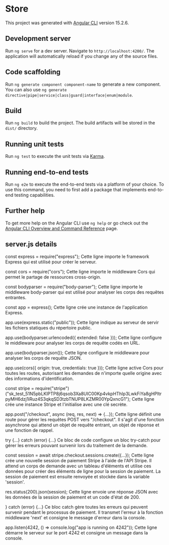 # Store

This project was generated with [Angular CLI](https://github.com/angular/angular-cli) version 15.2.6.

## Development server

Run `ng serve` for a dev server. Navigate to `http://localhost:4200/`. The application will automatically reload if you change any of the source files.

## Code scaffolding

Run `ng generate component component-name` to generate a new component. You can also use `ng generate directive|pipe|service|class|guard|interface|enum|module`.

## Build

Run `ng build` to build the project. The build artifacts will be stored in the `dist/` directory.

## Running unit tests

Run `ng test` to execute the unit tests via [Karma](https://karma-runner.github.io).

## Running end-to-end tests

Run `ng e2e` to execute the end-to-end tests via a platform of your choice. To use this command, you need to first add a package that implements end-to-end testing capabilities.

## Further help

To get more help on the Angular CLI use `ng help` or go check out the [Angular CLI Overview and Command Reference](https://angular.io/cli) page.

## server.js details 
const express = require("express");
Cette ligne importe le framework Express qui est utilisé pour créer le serveur.

const cors = require("cors");
Cette ligne importe le middleware Cors qui permet le partage de ressources cross-origin.

const bodyparser = require("body-parser");
Cette ligne importe le middleware body-parser qui est utilisé pour analyser les corps des requêtes entrantes.

const app = express();
Cette ligne crée une instance de l'application Express.

app.use(express.static("public"));
Cette ligne indique au serveur de servir les fichiers statiques du répertoire public.

app.use(bodyparser.urlencoded({ extended: false }));
Cette ligne configure le middleware pour analyser les corps de requête codés en URL.

app.use(bodyparser.json());
Cette ligne configure le middleware pour analyser les corps de requête JSON.

app.use(cors({ origin: true, credentials: true }));
Cette ligne active Cors pour toutes les routes, autorisant les demandes de n'importe quelle origine avec des informations d'identification.

const stripe = require("stripe")("sk_test_51N5pbLKlPTP8j6qsob3Xa8UIC00Kp4vkpHThIp3LwkFiYa8gHPltrpyMH6dzj1iRuz4S3qkqSD3tzbTNUP8LKZMR00YpQxncG1");
Cette ligne crée une instance Stripe et l'initialise avec une clé secrète.

app.post("/checkout", async (req, res, next) => {...});
Cette ligne définit une route pour gérer les requêtes POST vers "/checkout". Il s'agit d'une fonction asynchrone qui attend un objet de requête entrant, un objet de réponse et une fonction de rappel.

try {...} catch (error) {...}
Ce bloc de code configure un bloc try-catch pour gérer les erreurs pouvant survenir lors du traitement de la demande.

const session = await stripe.checkout.sessions.create({...});
Cette ligne crée une nouvelle session de paiement Stripe à l'aide de l'API Stripe. Il attend un corps de demande avec un tableau d'éléments et utilise ces données pour créer des éléments de ligne pour la session de paiement. La session de paiement est ensuite renvoyée et stockée dans la variable 'session'.

res.status(200).json(session);
Cette ligne envoie une réponse JSON avec les données de la session de paiement et un code d'état de 200.

} catch (error) {...}
Ce bloc catch gère toutes les erreurs qui peuvent survenir pendant le processus de paiement. Il transmet l'erreur à la fonction middleware 'next' et consigne le message d'erreur dans la console.

app.listen(4242, () => console.log("app is running on 4242"));
Cette ligne démarre le serveur sur le port 4242 et consigne un message dans la console.

